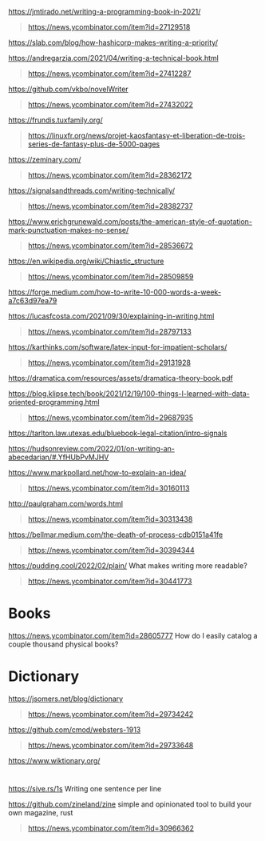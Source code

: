 https://jmtirado.net/writing-a-programming-book-in-2021/
> https://news.ycombinator.com/item?id=27129518

https://slab.com/blog/how-hashicorp-makes-writing-a-priority/

https://andregarzia.com/2021/04/writing-a-technical-book.html
> https://news.ycombinator.com/item?id=27412287

https://github.com/vkbo/novelWriter
> https://news.ycombinator.com/item?id=27432022

https://frundis.tuxfamily.org/
> https://linuxfr.org/news/projet-kaosfantasy-et-liberation-de-trois-series-de-fantasy-plus-de-5000-pages

https://zeminary.com/
> https://news.ycombinator.com/item?id=28362172

https://signalsandthreads.com/writing-technically/
> https://news.ycombinator.com/item?id=28382737

https://www.erichgrunewald.com/posts/the-american-style-of-quotation-mark-punctuation-makes-no-sense/
> https://news.ycombinator.com/item?id=28536672

https://en.wikipedia.org/wiki/Chiastic_structure
> https://news.ycombinator.com/item?id=28509859

https://forge.medium.com/how-to-write-10-000-words-a-week-a7c63d97ea79

https://lucasfcosta.com/2021/09/30/explaining-in-writing.html
> https://news.ycombinator.com/item?id=28797133

https://karthinks.com/software/latex-input-for-impatient-scholars/
> https://news.ycombinator.com/item?id=29131928

https://dramatica.com/resources/assets/dramatica-theory-book.pdf

https://blog.klipse.tech/book/2021/12/19/100-things-I-learned-with-data-oriented-programming.html
> https://news.ycombinator.com/item?id=29687935

https://tarlton.law.utexas.edu/bluebook-legal-citation/intro-signals

https://hudsonreview.com/2022/01/on-writing-an-abecedarian/#.YfHUbPvMJHV

https://www.markpollard.net/how-to-explain-an-idea/
> https://news.ycombinator.com/item?id=30160113

http://paulgraham.com/words.html
> https://news.ycombinator.com/item?id=30313438

https://bellmar.medium.com/the-death-of-process-cdb0151a41fe
> https://news.ycombinator.com/item?id=30394344

https://pudding.cool/2022/02/plain/ What makes writing more readable?
> https://news.ycombinator.com/item?id=30441773

# Books
https://news.ycombinator.com/item?id=28605777 How do I easily catalog a couple thousand physical books?

# Dictionary
https://jsomers.net/blog/dictionary
> https://news.ycombinator.com/item?id=29734242

https://github.com/cmod/websters-1913
> https://news.ycombinator.com/item?id=29733648

https://www.wiktionary.org/

#
https://sive.rs/1s Writing one sentence per line
>

https://github.com/zineland/zine simple and opinionated tool to build your own magazine, rust
> https://news.ycombinator.com/item?id=30966362

